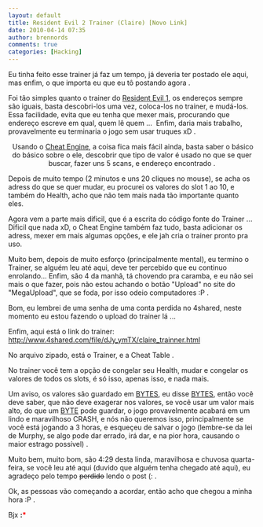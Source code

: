 ```yaml
---
layout: default
title: Resident Evil 2 Trainer (Claire) [Novo Link]
date: 2010-04-14 07:35
author: brennords
comments: true
categories: [Hacking]
---
```

Eu tinha feito esse trainer já faz um tempo, já deveria ter postado ele aqui, mas enfim, o que importa eu que eu tô postando agora .

Foi tão simples quanto o trainer do <a href="http://securitydown.wordpress.com/2009/10/24/trainer-resident-evil-1/" target="_self">Resident Evil 1</a>, os endereços sempre são iguais, basta descobri-los uma vez, coloca-los no trainer, e mudá-los. Essa facilidade, evita que eu tenha que mexer mais, procurando que endereço escreve em qual, quem lê quem ...  Enfim, daria mais trabalho, provavelmente eu terminaria o jogo sem usar truques xD .
<p style="text-align:center;"><img src="http://img837.imageshack.us/img837/3351/re2s.jpg" alt="" />
Usando o <a href="http://www.cheatengine.org" target="_blank">Cheat Engine</a>, a coisa fica mais fácil ainda, basta saber o básico do básico sobre o ele, descobrir que tipo de valor é usado no que se quer buscar, fazer uns 5 scans, e endereço encontrado .

<!--more-->

Depois de muito tempo (2 minutos e uns 20 cliques no mouse), se acha os adress do que se quer mudar, eu procurei os valores do slot 1 ao 10, e também do Health, acho que não tem mais nada tão importante quanto eles.

Agora vem a parte mais dificil, que é a escrita do código fonte do Trainer ...  Dificil que nada xD, o Cheat Engine também faz tudo, basta adicionar os adress, mexer em mais algumas opções, e ele jah cria o trainer pronto pra uso.

Muito bem, depois de muito esforço (principalmente mental), eu termino o Trainer, se alguém leu até aqui, deve ter percebido que eu continuo enrolando... Enfim, são 4 da manhã, tá chovendo pra caramba, e eu não sei mais o que fazer, pois não estou achando o botão "Upload" no site do "MegaUpload", que se foda, por isso odeio computadores :P .

Bom, eu lembrei de uma senha de uma conta perdida no 4shared, neste momento eu estou fazendo o upload do trainer lá ...

Enfim, aqui está o link do trainer: <a href="http://www.4shared.com/file/dJy_ymTX/claire_trainner.html" target="_blank">http://www.4shared.com/file/dJy_ymTX/claire_trainner.html</a>

No arquivo zipado, está o Trainer, e a Cheat Table .

No trainer você tem a opção de congelar seu Health, mudar e congelar os valores de todos os slots, é só isso, apenas isso, e nada mais.

Um aviso, os valores são guardado em <a href="http://pt.wikipedia.org/wiki/Byte" target="_blank">BYTES</a>, eu disse <a href="http://pt.wikipedia.org/wiki/Byte" target="_blank">BYTES</a>, então você deve saber, que não deve exagerar nos valores, se você usar um valor mais alto, do que um <a href="http://pt.wikipedia.org/wiki/Byte" target="_blank">BYTE</a> pode guardar, o jogo provavelmente acabará em um lindo e maravilhoso CRASH, e nós não queremos isso, principalmente se você está jogando a 3 horas, e esqueçeu de salvar o jogo (lembre-se da lei de Murphy, se algo pode dar errado, irá dar, e na pior hora, causando o maior estrago possível) .

Muito bem, muito bom, são 4:29 desta linda, maravilhosa e chuvosa quarta-feira, se você leu até aqui (duvido que alguém tenha chegado até aqui), eu agradeço pelo tempo <span style="text-decoration:line-through;">perdido</span> lendo o post (: .

Ok, as pessoas vão começando a acordar, então acho que chegou a minha hora :P .

Bjx <strong>:<span style="color:#ff0000;">*</span></strong>
